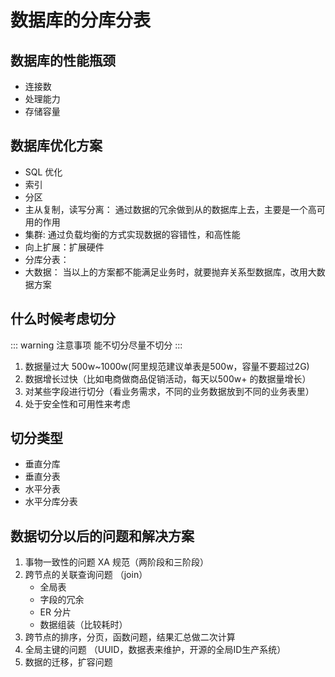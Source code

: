 # 数据库的分库分表
## 数据库的性能瓶颈
- 连接数
- 处理能力
- 存储容量

## 数据库优化方案
- SQL 优化
- 索引
- 分区
- 主从复制，读写分离： 通过数据的冗余做到从的数据库上去，主要是一个高可用的作用
- 集群: 通过负载均衡的方式实现数据的容错性，和高性能
- 向上扩展：扩展硬件
- 分库分表：
- 大数据： 当以上的方案都不能满足业务时，就要抛弃关系型数据库，改用大数据方案

## 什么时候考虑切分
::: warning  注意事项
能不切分尽量不切分
:::
1. 数据量过大 500w~1000w(阿里规范建议单表是500w，容量不要超过2G)
2. 数据增长过快（比如电商做商品促销活动，每天以500w+ 的数据量增长）
3. 对某些字段进行切分（看业务需求，不同的业务数据放到不同的业务表里）
4. 处于安全性和可用性来考虑

## 切分类型
- 垂直分库
- 垂直分表
- 水平分表
- 水平分库分表

## 数据切分以后的问题和解决方案
1. 事物一致性的问题 XA 规范（两阶段和三阶段）
2. 跨节点的关联查询问题 （join）
    - 全局表
    - 字段的冗余
    - ER 分片
    - 数据组装（比较耗时）
3. 跨节点的排序，分页，函数问题，结果汇总做二次计算
4. 全局主键的问题 （UUID，数据表来维护，开源的全局ID生产系统）
5. 数据的迁移，扩容问题